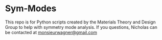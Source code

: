 # Sym-Modes

This repo is for Python scripts created by the Materials Theory and Design Group to help with symmetry mode analysis.
If you questions, Nicholas can be contacted at monsieurwagner@gmail.com
